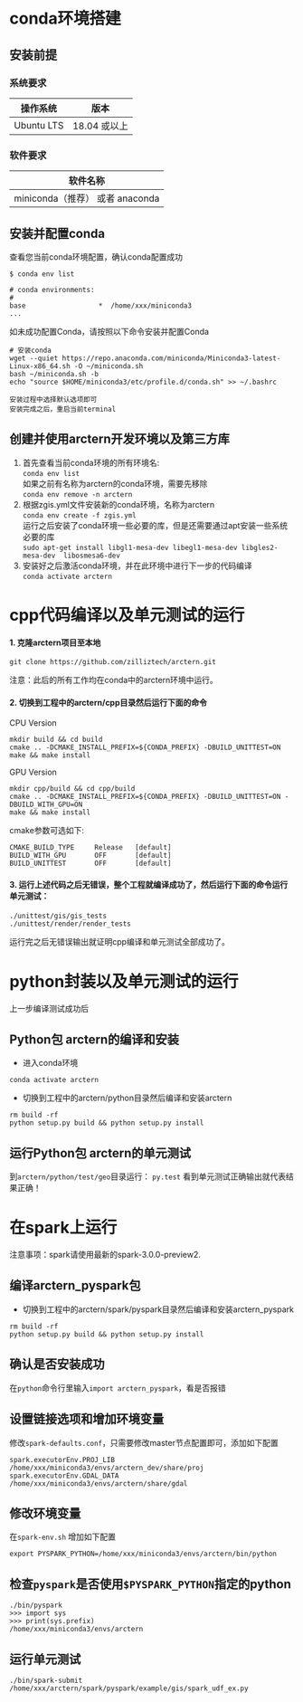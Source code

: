 # conda环境搭建

## 安装前提

### 系统要求

| 操作系统    | 版本          |
| ---------- | ------------ |
| Ubuntu LTS | 18.04 或以上  |

### 软件要求

| 软件名称                    |
| -------------------------- |
| miniconda（推荐） 或者 anaconda     |

## 安装并配置conda

查看您当前conda环境配置，确认conda配置成功
```shell
$ conda env list

# conda environments: 
#
base                  *  /home/xxx/miniconda3
...
```

如未成功配置Conda，请按照以下命令安装并配置Conda
```shell
# 安装conda
wget --quiet https://repo.anaconda.com/miniconda/Miniconda3-latest-Linux-x86_64.sh -O ~/miniconda.sh
bash ~/miniconda.sh -b
echo "source $HOME/miniconda3/etc/profile.d/conda.sh" >> ~/.bashrc

安装过程中选择默认选项即可
安装完成之后，重启当前terminal
```

## 创建并使用arctern开发环境以及第三方库
1. 首先查看当前conda环境的所有环境名:  
`conda env list`  
如果之前有名称为arctern的conda环境，需要先移除  
`conda env remove -n arctern`  
2. 根据zgis.yml文件安装新的conda环境，名称为arctern  
`conda env create -f zgis.yml`  
运行之后安装了conda环境一些必要的库，但是还需要通过apt安装一些系统必要的库  
`sudo apt-get install libgl1-mesa-dev libegl1-mesa-dev libgles2-mesa-dev  libosmesa6-dev`
3. 安装好之后激活conda环境，并在此环境中进行下一步的代码编译  
`conda activate arctern`

# cpp代码编译以及单元测试的运行

#### 1. 克隆arctern项目至本地  
```
git clone https://github.com/zilliztech/arctern.git
```
注意：此后的所有工作均在conda中的arctern环境中运行。

#### 2. 切换到工程中的arctern/cpp目录然后运行下面的命令  

CPU Version
```
mkdir build && cd build
cmake .. -DCMAKE_INSTALL_PREFIX=${CONDA_PREFIX} -DBUILD_UNITTEST=ON
make && make install
```

GPU Version
```
mkdir cpp/build && cd cpp/build
cmake .. -DCMAKE_INSTALL_PREFIX=${CONDA_PREFIX} -DBUILD_UNITTEST=ON -DBUILD_WITH_GPU=ON
make && make install
```

cmake参数可选如下:
```
CMAKE_BUILD_TYPE     Release   [default]
BUILD_WITH_GPU       OFF       [default]
BUILD_UNITTEST       OFF       [default]
```

#### 3. 运行上述代码之后无错误，整个工程就编译成功了，然后运行下面的命令运行单元测试：  
```
./unittest/gis/gis_tests
./unittest/render/render_tests
```
运行完之后无错误输出就证明cpp编译和单元测试全部成功了。

# python封装以及单元测试的运行
上一步编译测试成功后
## Python包 arctern的编译和安装
- 进入conda环境
```
conda activate arctern
```
- 切换到工程中的arctern/python目录然后编译和安装arctern
```
rm build -rf
python setup.py build && python setup.py install
```



## 运行Python包 arctern的单元测试
到`arctern/python/test/geo`目录运行：
`py.test`
看到单元测试正确输出就代表结果正确！



# 在spark上运行

注意事项：spark请使用最新的spark-3.0.0-preview2.

## 编译arctern_pyspark包
- 切换到工程中的arctern/spark/pyspark目录然后编译和安装arctern_pyspark
```
rm build -rf
python setup.py build && python setup.py install
```

## 确认是否安装成功  
在`python`命令行里输入`import arctern_pyspark`，看是否报错

## 设置链接选项和增加环境变量

修改`spark-defaults.conf`，只需要修改master节点配置即可，添加如下配置
```
spark.executorEnv.PROJ_LIB /home/xxx/miniconda3/envs/arctern_dev/share/proj
spark.executorEnv.GDAL_DATA /home/xxx/miniconda3/envs/arctern/share/gdal
```

## 修改环境变量  
在`spark-env.sh` 增加如下配置
```
export PYSPARK_PYTHON=/home/xxx/miniconda3/envs/arctern/bin/python
```

## 检查`pyspark`是否使用`$PYSPARK_PYTHON`指定的python
```
./bin/pyspark
>>> import sys
>>> print(sys.prefix)
/home/xxx/miniconda3/envs/arctern
```

## 运行单元测试
   
```
./bin/spark-submit /home/xxx/arctern/spark/pyspark/example/gis/spark_udf_ex.py
```

